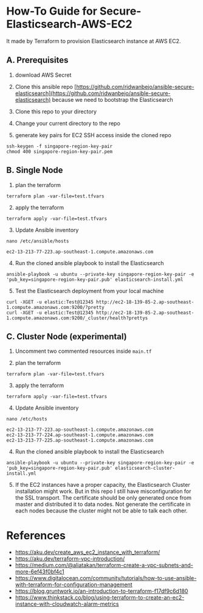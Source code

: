 # How-To Guide for Secure-Elasticsearch-AWS-EC2

It made by Terraform to provision Elasticsearch instance at AWS EC2.

## A. Prerequisites

1. download AWS Secret

2. Clone this ansible repo [https://github.com/ridwanbejo/ansible-secure-elasticsearch](https://github.com/ridwanbejo/ansible-secure-elasticsearch) because we need to bootstrap the Elasticsearch

3. Clone this repo to your directory

3. Change your current directory to the repo

4. generate key pairs for EC2 SSH access inside the cloned repo

```
ssh-keygen -f singapore-region-key-pair
chmod 400 singapore-region-key-pair.pem
```

## B. Single Node

1. plan the terraform

```
terraform plan -var-file=test.tfvars
```

2. apply the terraform

```
terraform apply -var-file=test.tfvars
```

3. Update Ansible inventory

```
nano /etc/ansible/hosts

ec2-13-213-77-223.ap-southeast-1.compute.amazonaws.com

```

4. Run the cloned ansible playbook to install the Elasticsearch

```
ansible-playbook -u ubuntu --private-key singapore-region-key-pair -e 'pub_key=singapore-region-key-pair.pub' elasticsearch-install.yml
```

5. Test the Elasticsearch deployment from your local machine

```
curl -XGET -u elastic:Test@12345 http://ec2-18-139-85-2.ap-southeast-1.compute.amazonaws.com:9200/?pretty
curl -XGET -u elastic:Test@12345 http://ec2-18-139-85-2.ap-southeast-1.compute.amazonaws.com:9200/_cluster/health?prettys
```

## C. Cluster Node (experimental)

1. Uncomment two commented resources inside `main.tf`

2. plan the terraform

```
terraform plan -var-file=test.tfvars
```

3. apply the terraform

```
terraform apply -var-file=test.tfvars
```

4. Update Ansible inventory

```
nano /etc/hosts

ec2-13-213-77-223.ap-southeast-1.compute.amazonaws.com
ec2-13-213-77-224.ap-southeast-1.compute.amazonaws.com
ec2-13-213-77-225.ap-southeast-1.compute.amazonaws.com

```

4. Run the cloned ansible playbook to install the Elasticsearch

```
ansible-playbook -u ubuntu --private-key singapore-region-key-pair -e 'pub_key=singapore-region-key-pair.pub' elasticsearch-cluster-install.yml
```

5. If the EC2 instances have a proper capacity, the Elasticsearch Cluster installation might work. But in this repo I still have misconfiguration for the SSL transport. The certificate should be only generated once from master and distributed it to data nodes. Not generate the certificate in each nodes because the cluster might not be able to talk each other.


# References

- https://aku.dev/create_aws_ec2_instance_with_terraform/
- https://aku.dev/terraform-vpc-introduction/
- https://medium.com/@aliatakan/terraform-create-a-vpc-subnets-and-more-6ef43f0bf4c1
- https://www.digitalocean.com/community/tutorials/how-to-use-ansible-with-terraform-for-configuration-management
- https://blog.gruntwork.io/an-introduction-to-terraform-f17df9c6d180
- https://www.thinkstack.co/blog/using-terraform-to-create-an-ec2-instance-with-cloudwatch-alarm-metrics
